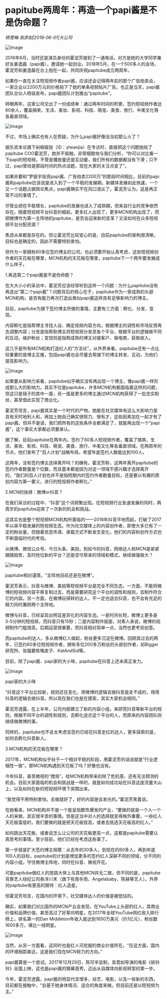 # papitube两周年：再造一个papi酱是不是伪命题？

*杨雪梅 张彦如|2018-06-01|大公司*

![Image](http://inews.gtimg.com/newsapp_match/0/3808708162/0)

2016年8月，当时还是演员身份的霍泥芳接到了一通电话，对方是她的大学同学兼好友姜逸磊（papi酱），邀请她一起创业。2018年5月，在一个500多人的会场，霍泥芳和姜逸磊在台上抱在一起，共同庆祝papitube成立两周年。

如果你一直在关注短视频作者papi酱，应该还会记得两年前的那个广告拍卖会，一家企业以2200万元的价格拍下了她的单条视频贴片广告。也正是当天，papi酱团队合伙人杨铭宣布，papi酱团队计划推出“papitube”。

转眼两年，这家公司交出了一份成绩单：通过两年时间的积累，签约短视频作者达60余人，覆盖搞笑、生活、美妆、影视、科技、萌宠、美食、旅行、中美文化等各垂直领域。

![Image](http://inews.gtimg.com/newsapp_match/0/3803875685/0)

不过，市场上确实也有人在质疑，为什么papi酱好像没当初那么火了？

娱乐资本论旗下剁椒娱投（ID：ylwanjia）在专访时，直接把这个问题抛给了papitube COO霍泥芳，她并不抵触，非常细致地与我们分析，“你可以对比看一下papi的短视频，不管是播放量还是互动量，我们所有的数据都没有下滑；只不过，papi曾经是那段时间的热点话题，现在大家的关注点变了”。

如果非要和“罗振宇投资papi酱、广告拍卖2200万”的那段时间相比，目前的papi酱和papitube应该说是进入到了一个平稳的发展期。新媒体发展如此快速，一个又一个话题占据舆论焦点，papi酱确实不在风口浪尖了。霍泥芳认为，这是再正常不过的事情了。

尽管业绩在平稳增长，papitube的发展也进入了成熟期，但来自行业的竞争依然存在。随着短视频平台抖音的崛起，更多红人出现了，更多MCN机构出现了，而把微博作为第一主阵地的papitube，是否会迎来新的变革？又该如何在众多短视频平台分配资源？

焦虑从来都是存在的。但让霍泥芳比较安心的是，目前papitube的架构很清晰，目标也是确定的，因此不需要特别害怕。

但作为一家拥有60多位签约博主的公司，也必须要开始认真考虑，这些短视频创作者的天花板在哪里，MCN机构的天花板在哪里，papitube下一个两年要发展成什么样子。

1.再造第二个papi酱是不是伪命题？

在大大小小的采访中，霍泥芳应该经常听到这样一个问题：为什么papitube没有再造出“第二个papi酱”？问题背后的核心在于，papitube作为一家成熟的头部MCN机构，是否有能力再次打造出类似papi酱这样具有足够影响力的博主。

目前，papitube为旗下签约博主所做的事情，主要有三方面：孵化、分发、变现。

内容孵化是指帮博主寻找人设、确定视频内容方向，根据博主的调性和市场反馈再去调整内容；分发是指帮助博主将短视频分发至各个平台，根据平台的逻辑做不同的互动，维护粉丝；变现则是指帮成熟的博主对接客户、做电商，获取收入。

这几乎是所有MCN机构打造红人的“方法论”。从外界来看，papitube还有一点比较重要的是博主互推，包括papi酱也会尽量去帮旗下的博主转发、互动，为他们提高影响力。

![Image](http://inews.gtimg.com/newsapp_match/0/3803874847/0)

如果要从影响力来看，papitube似乎确实没有再出现一个博主，像papi酱一样形成那么大的影响力。其实不仅是papitube，许多MCN机构都面临着这样的问题，但这只是镜子的其中一面，另一面是更多的博主通过MCN机构获得了一批忠实粉丝，甚至借此实现了商业化。

霍泥芳坦言，papi酱其实是一个时代的产物，她能在社交媒体有这么大影响力是具有天时地利人和，再加上她自己确实很努力、很有才，这些因素加在一起才有了papi酱。但并不是说，我们把所有的这些条件全都满足了，就能再出现一个“papi酱”，这个事实大家都必须要承认。

据了解，目前papitube在两年内，签约了60多人短视频作者，覆盖了搞笑、生活、美妆、影视、科技、萌宠、美食、旅行、中美文化等各垂直领域。在两周年的节点，他们发布了“百人计划”战略布局，希望年底签约人数能达到100人。

这两年，没有签约博主选择离开吗？的确有。霍泥芳称，这两年离开papitube的签约作者数量是个位数，而且基本都是因为对这一领域不感兴趣才选择离开的。“我们的百人计划也并不是指短期内的签约作者数量目标，还是要以有趣的原创内容为第一要义，进行的短视频作者孵化。”

2.MCN的抉择：微博or抖音？

在我们采访的过程中，“抖音”这个词频繁出现。在短视频行业急速发展的同时，两周岁的papitube迎来了一次新的机会和挑战。

这其实也是整个短视频MCN机构所面临的——2018年抖音平地而起，打破了2017年以来平稳发展的短视频生态。作为社交媒体上的内容创作者，即使大多已有了一定的粉丝量，但随着信息传递、承载方式不断发生变化，他们的内容和创作方式也不断面临时代的考验。

从微博、微信公众号、今日头条、美拍，到如今的抖音，网络达人和MCN是紧紧跟随趋势，及时抢位新的平台？还是坚守原来的领域和模式，继续做强做大？

![Image](http://inews.gtimg.com/newsapp_match/0/3460774363/0)

papitube相对谨慎，“主阵地目前还是在微博”。

霍泥芳表示，抖音与微博、美拍等短视频平台是完全不同生态。一方面，不能将微博的短视频内容平移复制过去，而是需要研究这个平台的调性和规则，去制作符合它的内容。另一方面，在微博玩得转的达人，不一定也适合抖音，也不会有充足的精力同时兼顾两个主阵地。

微博与抖音，已经呈现出明显差异化的内容生态。一是时间长短，微博上更多是3-5分钟的短视频，而抖音只有15秒；二是内容制作层面，对素人来说，微博的视频制作门槛很高，后期运营很重要，而抖音相对简单一点，当然也更考验创意。

而papitube的达人，多从微博红人做起，粉丝更多沉淀在微博。回顾其过去的两年，已签约60多位短视频作者，拥有多位200多万粉丝的头部创作者，如Bigger研究所、张猫要练嘴皮子、KatAndSid等。

目前，除了papi酱、papi家的大小咪，papitube在抖音上还未真正发力。

![Image](http://inews.gtimg.com/newsapp_match/0/3803874825/0)

papi家的大小咪

“抖音这个平台比较新，规则还在变化，用微博的逻辑去做抖音是走不成的，得用抖音的逻辑去做抖音。所以现在我们也是在摸索，其实大家机会相同。”

霍泥芳透露，在上半年，公司内部建立了新的内容小组，来研究抖音等新平台的规则，根据不同平台的调性和规则，去孵化适合这个平台的人，而原来的内容团队则继续做微博的事。

同样的，papitube也不会太考虑去签约已经在抖音走红的达人，更多探索的是，如何去孵化抖音新人。

3.MCN机构的天花板在哪里？

2017年，MCN机构似乎处于一个相对平稳的阶段，用霍泥芳的话说就是“行业逻辑性一致”。那MCN机构遇到天花板了吗？好像也没有。

今年抖音，甚至微视的“搅局”，给MCN机构带来的除了危机感，还有无法预测的机会。目前大家面临的机会和挑战是一样的，就是如何成功站在抖音这座流量大山上，以及如何在新的短视频环境下突围出来。

“我觉得不用特别害怕，去做就好了，好的内容是会发光的。”霍泥芳笑着说。

在她看来，MCN机构并不是一个能呈指数性爆发的产业，“要做的就是一个人一个人的来做，其实很辛苦的事情。但是这当中对人的选择就变得格外重要，一些红人天花板蛮低的，我们要做的就是把天花板拔高，或者去挑选天花板高的红人。”

如何跳出天花板，或者说怎么让公司的天花板更高一点，这都是papitube需要认真思考的事情。至少目前，他们已经在考虑这些事了。

第一步就是扩大签约博主规模：从去年的30多人，到现在的60多人，再到年底100人的目标，papitube的计划是增加更多的签约红人深耕不同的领域，分不同的内容小组，守住微博主阵地，同时在抖音、微视开花。

可能papitube做红人的思路大体上与其他MCN并无二致，但不同的是，papitube背靠艺人经纪公司泰洋川禾（旗下有周冬雨、Angelababy、陈赫等艺人）。外界对papitube有更高的期待：红人造星。

但霍泥芳坦言，在国内的环境下，社交媒体达人的价值是被低估的。

确实，如果我们对比国外的MCN产业会发现，在YouTube上头部的红人，其商业价值和品牌价值，甚至高过了好莱坞明星。在2017年全球YouTube网红收入排行榜上，排名第一的Dan Middleton年收入能达到1650万美元（约1亿元），粉丝数1600多万，堪比一线明星。

![Image](http://inews.gtimg.com/newsapp_match/0/3115924644/0)

当然，从另一方面看，这同时也是红人可挖掘的商业价值所在。“在这方面，国内的环境相距甚远，这是我们现在MCN努力的方向。”

papi酱算是一个尝试。2017年12月29日，陈可辛监制，吴君如导演的电影《妖铃铃》全国上映，这也是papi酱的银幕首秀，迈出从自媒体向影视转型的第一步。

今年，霍泥芳透露，papi酱的明显代言增多，综艺、电影，以及一些新的东西，目前都在接触中，“会基于她身体情况、适合的角度来做。但目前还是以短视频为主。”

